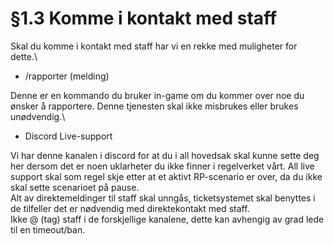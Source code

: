 # §1.3 Komme i kontakt med staff

Skal du komme i kontakt med staff har vi en rekke med muligheter for dette.\


* /rapporter (melding)

Denne er en kommando du bruker in-game om du kommer over noe du ønsker å rapportere. Denne tjenesten skal ikke misbrukes eller brukes unødvendig.\


* Discord Live-support

Vi har denne kanalen i discord for at du i all hovedsak skal kunne sette deg her dersom det er noen uklarheter du ikke finner i regelverket vårt. All live support skal som regel skje etter at et aktivt RP-scenario er over, da du ikke skal sette scenarioet på pause.\
Alt av direktemeldinger til staff skal unngås, ticketsystemet skal benyttes i de tilfeller det er nødvendig med direktekontakt med staff.\
Ikke @ (tag) staff i de forskjellige kanalene, dette kan avhengig av grad lede til en timeout/ban.
